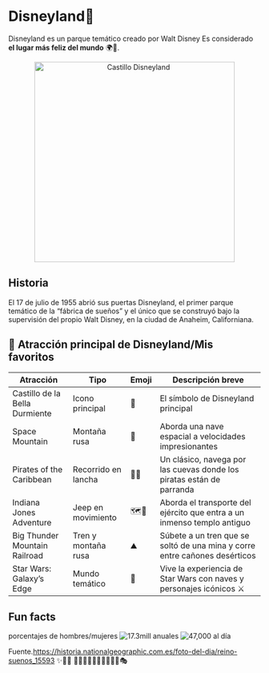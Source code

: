 # Disneyland🏰
Disneyland es un parque temático creado por Walt Disney Es considerado **el lugar más feliz del mundo** 🌍💫.

<p align="center">
  <img src="https://upload.wikimedia.org/wikipedia/commons/0/0d/Sleeping_Beauty_Castle_Disneyland_Anaheim_2019.jpg" width="400" alt="Castillo Disneyland"/>
</p>



## Historia
El 17 de julio de 1955 abrió sus puertas Disneyland, el primer parque temático de la “fábrica de sueños” y el único que se construyó bajo la supervisión del propio Walt Disney, en la ciudad de Anaheim, Californiana.



  ## 🎡 Atracción principal de Disneyland/Mis favoritos

| Atracción                    | Tipo            | Emoji | Descripción breve |
|-------------------------------|-----------------|-------|------------------|
|  Castillo de la Bella Durmiente | Icono principal | 🏰    | El símbolo de Disneyland principal |
|  Space Mountain             | Montaña rusa    | 🚀    | Aborda una nave espacial a velocidades impresionantes  |
|  Pirates of the Caribbean      | Recorrido en lancha        |  🏴‍☠️   | Un clásico, navega por las cuevas donde los piratas están de parranda |
|  Indiana Jones Adventure              | Jeep en movimiento   | 🗺️🌴    | Aborda el transporte del ejército que entra a un inmenso templo antiguo  |
|  Big Thunder Mountain Railroad              | Tren y montaña rusa  |  ⛰️   | Súbete a un tren que se soltó de una mina y corre entre cañones desérticos  |
|  Star Wars: Galaxy’s Edge   | Mundo temático  | 🌌    | Vive la experiencia de Star Wars con naves y personajes icónicos ⚔ |


## Fun facts

porcentajes de hombres/mujeres
![17.3mill anuales](https://img.shields.io/badge/Regresión-60%25-blue)
![47,000 al día](https://img.shields.io/badge/Clasificación-40%25-green)


Fuente.https://historia.nationalgeographic.com.es/foto-del-dia/reino-suenos_15593
✨🌟💫
🎡🎢🎠👑🧚‍♀️🍿🍭🎇🎆🎭

